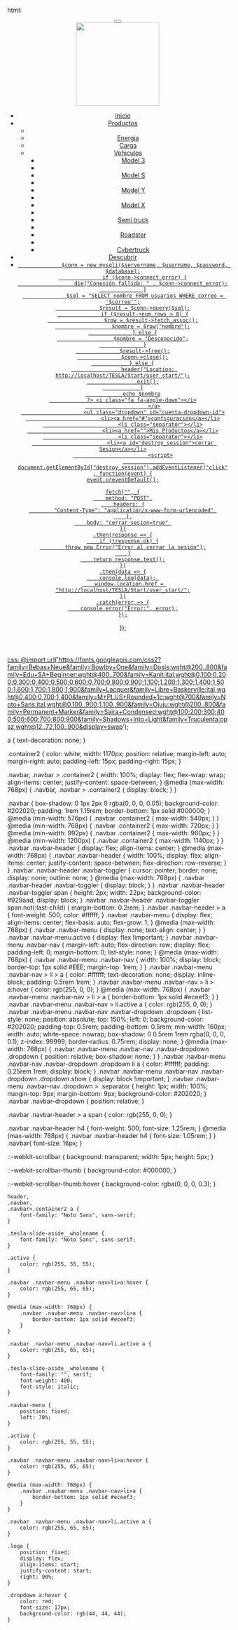 html:
<header>
<nav class="navbar">
        <div class="container2">
            <div class="navbar-header">
                <button class="navbar-toggler" data-toggle="open-navbar1">
                    <span></span>
                    <span></span>
                    <span></span>
                </button>
                <div class="logo">
                    <img src="https://s3-us-west-2.amazonaws.com/s.cdpn.io/1780138/logoTesla.svg" alt="" width="190px">
                </div>
            </div>
            <div class="navbar-menu" id="open-navbar1">
                <ul class="navbar-nav">
                    <li class="active"><a href="http://localhost/TESLA/Home/#">Inicio</a></li>
                    <li class="navbar-dropdown">
                        <a href="#" class="dropdown-toggler" data-dropdown="my-dropdown-id">
                            Productos <i class="fa fa-angle-down"></i>
                        </a>
                        <ul class="dropdown" id="my-dropdown-id">
                            <li><a href="#"></a></li>
                            <li><a href="#">Energia</a></li>
                            <li><a href="#">Carga</a></li>
                            <li class="navbar-dropdown active">
                    <a href="#" class="dropdown-toggler active" data-dropdown="cars-dropdown-id">
                      Vehiculos <i class="fa fa-angle-down active"></i>
                    </a>
                    <ul class="dropdown" id="cars-dropdown-id">
                        <li><a href="#">Model 3</a></li>
                        <li class="separator"></li>
                        <li><a href="">Model S</a></li>
                        <li class="separator"></li>
                        <li><a href="">Model Y</a></li>
                        <li class="separator"></li>
                        <li><a href="">Model X</a></li>
                        <li class="separator"></li>
                        <li><a href="">Semi truck</a></li>
                        <li class="separator"></li>
                        <li><a href="">Roadster</a></li>
                        <li class="separator"></li>
                        <li><a href="http://localhost/TESLA/Products/Cars/Cybertruck/page/">Cybertruck</a></li>
                    </ul>
                </li>
                        </ul>
                    </li>
                    <li><a href="#">Descubrir</a></li>
                    <li class="navbar-dropdown">
                        <a href="#" class="dropdown-toggler" data-dropdown="cuenta-dropdown-id">
                        <?php 
                session_start();
                if(isset($_SESSION['user'])) {
                  $correo = $_SESSION['user'];
                  $servername = "localhost";
                  $username = "root";
                  $password = "";
                  $database = "tesla";

                  $conn = new mysqli($servername, $username, $password, $database);
                  if ($conn->connect_error) {
                      die("Conexión fallida: " . $conn->connect_error);
                  }
                  $sql = "SELECT nombre FROM usuarios WHERE correo = '$correo'";
                  $result = $conn->query($sql);
                  if ($result->num_rows > 0) {
                      $row = $result->fetch_assoc();
                      $nombre = $row["nombre"];
                  } else {
                      $nombre = "Desconocido";
                  }
                  $result->free();
                  $conn->close();
                } else {
                    header("Location: http://localhost/TESLA/Start/user_start/");
                    exit();
                }
                echo $nombre
                ?> <i class="fa fa-angle-down"></i>
                        </a>
                        <ul class="dropdown" id="cuenta-dropdown-id">
                            <li><a href="#">configuración</a></li>
                            <li class="separator"></li>
                            <li><a href="">Mis Productos</a></li>
                            <li class="separator"></li>
                            <li><a id="destroy_session">cerrar Sesion</a></li>
                            <script>
                              document.getElementById("destroy_session").addEventListener("click", function(event) {
    event.preventDefault();

    fetch("", {
        method: "POST",
        headers: {
            "Content-Type": "application/x-www-form-urlencoded" 
        },
        body: "cerrar_sesion=true" 
    })
    .then(response => {
        if (!response.ok) {
            throw new Error("Error al cerrar la sesión");
        }
        return response.text();
    })
    .then(data => {
        console.log(data); 
        window.location.href = "http://localhost/TESLA/Start/user_start/";
    })
    .catch(error => {
        console.error("Error:", error);
    });
});
                            </script>
                            <?php
if ($_SERVER["REQUEST_METHOD"] == "POST" && isset($_POST["cerrar_sesion"])) {
    session_start();
    $_SESSION = array();
    session_destroy();
}
?>
                        </ul>
                    </li>
                </ul>
            </div>
        </div>
    </nav>
  </header>

  css:
   @import url('https://fonts.googleapis.com/css2?family=Bebas+Neue&family=Bowlby+One&family=Dosis:wght@200..800&family=Edu+SA+Beginner:wght@400..700&family=Kanit:ital,wght@0,100;0,200;0,300;0,400;0,500;0,600;0,700;0,800;0,900;1,100;1,200;1,300;1,400;1,500;1,600;1,700;1,800;1,900&family=Lacquer&family=Libre+Baskerville:ital,wght@0,400;0,700;1,400&family=M+PLUS+Rounded+1c:wght@700&family=Noto+Sans:ital,wght@0,100..900;1,100..900&family=Ojuju:wght@200..800&family=Permanent+Marker&family=Saira+Condensed:wght@100;200;300;400;500;600;700;800;900&family=Shadows+Into+Light&family=Truculenta:opsz,wght@12..72,100..900&display=swap');

a {
  text-decoration: none;
}

.container2 {
    color: white;
  width: 1170px;
  position: relative;
  margin-left: auto;
  margin-right: auto;
  padding-left: 15px;
  padding-right: 15px;
}

.navbar,
.navbar > .container2 {
  width: 100%;
  display: flex;
  flex-wrap: wrap;
  align-items: center;
  justify-content: space-between;
}
@media (max-width: 768px) {
  .navbar,
.navbar > .container2 {
    display: block;
  }
}

.navbar {
  box-shadow: 0 1px 2px 0 rgba(0, 0, 0, 0.05);
  background-color: #202020;
  padding: 1rem 1.15rem;
  border-bottom: 1px solid #000000;
}
@media (min-width: 576px) {
  .navbar .container2 {
    max-width: 540px;
  }
}
@media (min-width: 768px) {
  .navbar .container2 {
    max-width: 720px;
  }
}
@media (min-width: 992px) {
  .navbar .container2 {
    max-width: 960px;
  }
}
@media (min-width: 1200px) {
  .navbar .container2 {
    max-width: 1140px;
  }
}
.navbar .navbar-header {
  display: flex;
  align-items: center;
}
@media (max-width: 768px) {
  .navbar .navbar-header {
    width: 100%;
    display: flex;
    align-items: center;
    justify-content: space-between;
    flex-direction: row-reverse;
  }
}
.navbar .navbar-header .navbar-toggler {
  cursor: pointer;
  border: none;
  display: none;
  outline: none;
}
@media (max-width: 768px) {
  .navbar .navbar-header .navbar-toggler {
    display: block;
  }
}
.navbar .navbar-header .navbar-toggler span {
  height: 2px;
  width: 22px;
  background-color: #929aad;
  display: block;
}
.navbar .navbar-header .navbar-toggler span:not(:last-child) {
  margin-bottom: 0.2rem;
}
.navbar .navbar-header > a {
  font-weight: 500;
  color: #ffffff;
}
.navbar .navbar-menu {
  display: flex;
  align-items: center;
  flex-basis: auto;
  flex-grow: 1;
}
@media (max-width: 768px) {
  .navbar .navbar-menu {
    display: none;
    text-align: center;
  }
}
.navbar .navbar-menu.active {
  display: flex !important;
}
.navbar .navbar-menu .navbar-nav {
  margin-left: auto;
  flex-direction: row;
  display: flex;
  padding-left: 0;
  margin-bottom: 0;
  list-style: none;
}
@media (max-width: 768px) {
  .navbar .navbar-menu .navbar-nav {
    width: 100%;
    display: block;
    border-top: 1px solid #EEE;
    margin-top: 1rem;
  }
}
.navbar .navbar-menu .navbar-nav > li > a {
  color: #ffffff;
  text-decoration: none;
  display: inline-block;
  padding: 0.5rem 1rem;
}
.navbar .navbar-menu .navbar-nav > li > a:hover {
  color: rgb(255, 0, 0);
}
@media (max-width: 768px) {
  .navbar .navbar-menu .navbar-nav > li > a {
    border-bottom: 1px solid #eceef3;
  }
}
.navbar .navbar-menu .navbar-nav > li.active a {
  color: rgb(255, 0, 0);
}
.navbar .navbar-menu .navbar-nav .navbar-dropdown .dropdown {
  list-style: none;
  position: absolute;
  top: 150%;
  left: 0;
  background-color: #202020;
  padding-top: 0.5rem;
  padding-bottom: 0.5rem;
  min-width: 160px;
  width: auto;
  white-space: nowrap;
  box-shadow: 0 0.5rem 1rem rgba(0, 0, 0, 0.1);
  z-index: 99999;
  border-radius: 0.75rem;
  display: none;
}
@media (max-width: 768px) {
  .navbar .navbar-menu .navbar-nav .navbar-dropdown .dropdown {
    position: relative;
    box-shadow: none;
  }
}
.navbar .navbar-menu .navbar-nav .navbar-dropdown .dropdown li a {
  color: #ffffff;
  padding: 0.25rem 1rem;
  display: block;
}
.navbar .navbar-menu .navbar-nav .navbar-dropdown .dropdown.show {
  display: block !important;
}
.navbar .navbar-menu .navbar-nav .dropdown > .separator {
  height: 1px;
  width: 100%;
  margin-top: 9px;
  margin-bottom: 9px;
  background-color: #202020;
}
.navbar .navbar-dropdown {
  position: relative;
}

.navbar .navbar-header > a span {
  color: rgb(255, 0, 0);
}

.navbar .navbar-header h4 {
  font-weight: 500;
  font-size: 1.25rem;
}
@media (max-width: 768px) {
  .navbar .navbar-header h4 {
    font-size: 1.05rem;
  }
}
.navbar{
  font-size: 16px;
}

::-webkit-scrollbar {
  background: transparent;
  width: 5px;
  height: 5px;
}

::-webkit-scrollbar-thumb {
  background-color: #000000;
}

::-webkit-scrollbar-thumb:hover {
  background-color: rgba(0, 0, 0, 0.3);
}

    header,
    .navbar,
    .navbar>.container2 a {
        font-family: "Noto Sans", sans-serif;
    }

    .tesla-slide-aside__wholename {
        font-family: "Noto Sans", sans-serif;
    }

    .active {
        color: rgb(255, 55, 55);
    }

    .navbar .navbar-menu .navbar-nav>li>a:hover {
        color: rgb(255, 65, 65);
    }

    @media (max-width: 768px) {
        .navbar .navbar-menu .navbar-nav>li>a {
            border-bottom: 1px solid #eceef3;
        }
    }

    .navbar .navbar-menu .navbar-nav>li.active a {
        color: rgb(255, 65, 65);
    }

    .tesla-slide-aside__wholename {
        font-family: "", serif;
        font-weight: 400;
        font-style: italic;
    }

    .navbar-menu {
        position: fixed;
        left: 70%;
    }

    .active {
        color: rgb(255, 55, 55);
    }

    .navbar .navbar-menu .navbar-nav>li>a:hover {
        color: rgb(255, 65, 65);
    }

    @media (max-width: 768px) {
        .navbar .navbar-menu .navbar-nav>li>a {
            border-bottom: 1px solid #eceef3;
        }
    }

    .navbar .navbar-menu .navbar-nav>li.active a {
        color: rgb(255, 65, 65);
    }

    .logo {
        position: fixed;
        display: flex;
        align-items: start;
        justify-content: start;
        right: 90%;
    }

    .dropdown a:hover {
        color: red;
        font-size: 17px;
        background-color: rgb(44, 44, 44);
    }